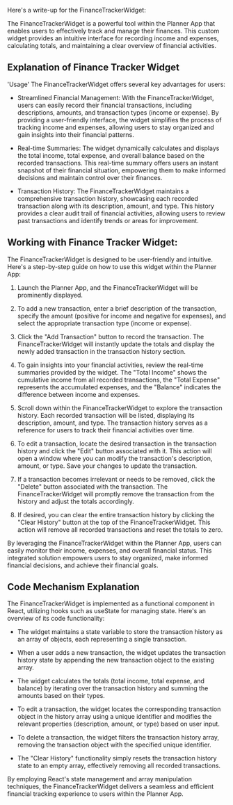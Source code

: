 Here's a write-up for the FinanceTrackerWidget:

The FinanceTrackerWidget is a powerful tool within the Planner App that enables users to effectively track and manage their finances. This custom widget provides an intuitive interface for recording income and expenses, calculating totals, and maintaining a clear overview of financial activities.

## Explanation of Finance Tracker Widget
'Usage'
The FinanceTrackerWidget offers several key advantages for users:

- Streamlined Financial Management:
  With the FinanceTrackerWidget, users can easily record their financial transactions, including descriptions, amounts, and transaction types (income or expense). By providing a user-friendly interface, the widget simplifies the process of tracking income and expenses, allowing users to stay organized and gain insights into their financial patterns.

- Real-time Summaries:
  The widget dynamically calculates and displays the total income, total expense, and overall balance based on the recorded transactions. This real-time summary offers users an instant snapshot of their financial situation, empowering them to make informed decisions and maintain control over their finances.

- Transaction History:
  The FinanceTrackerWidget maintains a comprehensive transaction history, showcasing each recorded transaction along with its description, amount, and type. This history provides a clear audit trail of financial activities, allowing users to review past transactions and identify trends or areas for improvement.

## Working with Finance Tracker Widget:

The FinanceTrackerWidget is designed to be user-friendly and intuitive. Here's a step-by-step guide on how to use this widget within the Planner App:

1. Launch the Planner App, and the FinanceTrackerWidget will be prominently displayed.

2. To add a new transaction, enter a brief description of the transaction, specify the amount (positive for income and negative for expenses), and select the appropriate transaction type (income or expense).

3. Click the "Add Transaction" button to record the transaction. The FinanceTrackerWidget will instantly update the totals and display the newly added transaction in the transaction history section.

4. To gain insights into your financial activities, review the real-time summaries provided by the widget. The "Total Income" shows the cumulative income from all recorded transactions, the "Total Expense" represents the accumulated expenses, and the "Balance" indicates the difference between income and expenses.

5. Scroll down within the FinanceTrackerWidget to explore the transaction history. Each recorded transaction will be listed, displaying its description, amount, and type. The transaction history serves as a reference for users to track their financial activities over time.

6. To edit a transaction, locate the desired transaction in the transaction history and click the "Edit" button associated with it. This action will open a window where you can modify the transaction's description, amount, or type. Save your changes to update the transaction.

7. If a transaction becomes irrelevant or needs to be removed, click the "Delete" button associated with the transaction. The FinanceTrackerWidget will promptly remove the transaction from the history and adjust the totals accordingly.

8. If desired, you can clear the entire transaction history by clicking the "Clear History" button at the top of the FinanceTrackerWidget. This action will remove all recorded transactions and reset the totals to zero.

By leveraging the FinanceTrackerWidget within the Planner App, users can easily monitor their income, expenses, and overall financial status. This integrated solution empowers users to stay organized, make informed financial decisions, and achieve their financial goals.

## Code Mechanism Explanation

The FinanceTrackerWidget is implemented as a functional component in React, utilizing hooks such as useState for managing state. Here's an overview of its code functionality:

- The widget maintains a state variable to store the transaction history as an array of objects, each representing a single transaction.

- When a user adds a new transaction, the widget updates the transaction history state by appending the new transaction object to the existing array.

- The widget calculates the totals (total income, total expense, and balance) by iterating over the transaction history and summing the amounts based on their types.

- To edit a transaction, the widget locates the corresponding transaction object in the history array using a unique identifier and modifies the relevant properties (description, amount, or type) based on user input.

- To delete a transaction, the widget filters the transaction history array, removing the transaction object with the specified unique identifier.

- The "Clear History" functionality simply resets the transaction history state to an empty array, effectively removing all recorded transactions.

By employing React's state management and array manipulation techniques, the FinanceTrackerWidget delivers a seamless and efficient financial tracking experience to users within the Planner App.
